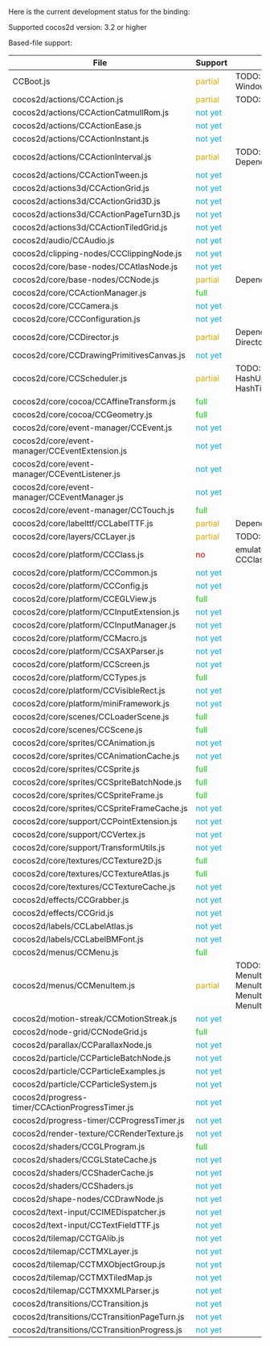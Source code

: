 Here is the current development status for the binding:

Supported cocos2d version: 3.2 or higher

Based-file support:

|File                                                 | Support         | Comment                           |
|-----------------------------------------------------|-----------------|-----------------------------------|
|CCBoot.js                                            | <span style="color:#DDAA00">partial</span> | TODO: Path, Loader, Windows Events, Sys init |
|cocos2d/actions/CCAction.js                          | <span style="color:#DDAA00">partial</span> | TODO: Speed, Follow               |
|cocos2d/actions/CCActionCatmullRom.js                | <span style="color:#00AADD">not yet</span> |                                   |
|cocos2d/actions/CCActionEase.js                      | <span style="color:#00AADD">not yet</span> |                                   |
|cocos2d/actions/CCActionInstant.js                   | <span style="color:#00AADD">not yet</span> |                                   |
|cocos2d/actions/CCActionInterval.js                  | <span style="color:#DDAA00">partial</span> | TODO: plenty, Dependences: ActionEase |
|cocos2d/actions/CCActionTween.js                     | <span style="color:#00AADD">not yet</span> |                                   |
|cocos2d/actions3d/CCActionGrid.js                    | <span style="color:#00AADD">not yet</span> |                                   |
|cocos2d/actions3d/CCActionGrid3D.js                  | <span style="color:#00AADD">not yet</span> |                                   |
|cocos2d/actions3d/CCActionPageTurn3D.js              | <span style="color:#00AADD">not yet</span> |                                   |
|cocos2d/actions3d/CCActionTiledGrid.js               | <span style="color:#00AADD">not yet</span> |                                   |
|cocos2d/audio/CCAudio.js                             | <span style="color:#00AADD">not yet</span> |                                   |
|cocos2d/clipping-nodes/CCClippingNode.js             | <span style="color:#00AADD">not yet</span> |                                   |
|cocos2d/core/base-nodes/CCAtlasNode.js               | <span style="color:#00AADD">not yet</span> |                                   |
|cocos2d/core/base-nodes/CCNode.js                    | <span style="color:#DDAA00">partial</span> | Dependences:RenderCmd             |
|cocos2d/core/CCActionManager.js                      | <span style="color:#00CC00">full</span>    |                                   |
|cocos2d/core/CCCamera.js                             | <span style="color:#00AADD">not yet</span> |                                   |
|cocos2d/core/CCConfiguration.js                      | <span style="color:#00AADD">not yet</span> |                                   |
|cocos2d/core/CCDirector.js                           | <span style="color:#DDAA00">partial</span> | Dependences: DirectorDelegate, Viewport |
|cocos2d/core/CCDrawingPrimitivesCanvas.js            | <span style="color:#00AADD">not yet</span> |                                   |
|cocos2d/core/CCScheduler.js                          | <span style="color:#DDAA00">partial</span> | TODO: ListEntry, HashUpdateEntry, HashTimerEntry, Timer |
|cocos2d/core/cocoa/CCAffineTransform.js              | <span style="color:#00CC00">full</span>    |                                   |
|cocos2d/core/cocoa/CCGeometry.js                     | <span style="color:#00CC00">full</span>    |                                   |
|cocos2d/core/event-manager/CCEvent.js                | <span style="color:#00AADD">not yet</span> |                                   |
|cocos2d/core/event-manager/CCEventExtension.js       | <span style="color:#00AADD">not yet</span> |                                   |
|cocos2d/core/event-manager/CCEventListener.js        | <span style="color:#00AADD">not yet</span> |                                   |
|cocos2d/core/event-manager/CCEventManager.js         | <span style="color:#00AADD">not yet</span> |                                   |
|cocos2d/core/event-manager/CCTouch.js                | <span style="color:#00CC00">full</span>    |                                   |
|cocos2d/core/labelttf/CCLabelTTF.js                  | <span style="color:#DDAA00">partial</span> | Dependences:FontDefinition        |
|cocos2d/core/layers/CCLayer.js                       | <span style="color:#DDAA00">partial</span> | TODO: LayerMultiplex              |
|cocos2d/core/platform/CCClass.js                     | <span style="color:#CC0000">no</span>      | emulates this._super(), no CCClass no go side |
|cocos2d/core/platform/CCCommon.js                    | <span style="color:#00AADD">not yet</span> |                                   |
|cocos2d/core/platform/CCConfig.js                    | <span style="color:#00AADD">not yet</span> |                                   |
|cocos2d/core/platform/CCEGLView.js                   | <span style="color:#00CC00">full</span>    |                                   |
|cocos2d/core/platform/CCInputExtension.js            | <span style="color:#00AADD">not yet</span> |                                   |
|cocos2d/core/platform/CCInputManager.js              | <span style="color:#00AADD">not yet</span> |                                   |
|cocos2d/core/platform/CCMacro.js                     | <span style="color:#00AADD">not yet</span> |                                   |
|cocos2d/core/platform/CCSAXParser.js                 | <span style="color:#00AADD">not yet</span> |                                   |
|cocos2d/core/platform/CCScreen.js                    | <span style="color:#00AADD">not yet</span> |                                   |
|cocos2d/core/platform/CCTypes.js                     | <span style="color:#00CC00">full</span>    |                                   |
|cocos2d/core/platform/CCVisibleRect.js               | <span style="color:#00AADD">not yet</span> |                                   |
|cocos2d/core/platform/miniFramework.js               | <span style="color:#00AADD">not yet</span> |                                   |
|cocos2d/core/scenes/CCLoaderScene.js                 | <span style="color:#00CC00">full</span>    |                                   |
|cocos2d/core/scenes/CCScene.js                       | <span style="color:#00CC00">full</span>    |                                   |
|cocos2d/core/sprites/CCAnimation.js                  | <span style="color:#00AADD">not yet</span> |                                   |
|cocos2d/core/sprites/CCAnimationCache.js             | <span style="color:#00AADD">not yet</span> |                                   |
|cocos2d/core/sprites/CCSprite.js                     | <span style="color:#00CC00">full</span>    |                                   |
|cocos2d/core/sprites/CCSpriteBatchNode.js            | <span style="color:#00CC00">full</span>    |                                   |
|cocos2d/core/sprites/CCSpriteFrame.js                | <span style="color:#00CC00">full</span>    |                                   |
|cocos2d/core/sprites/CCSpriteFrameCache.js           | <span style="color:#00AADD">not yet</span> |                                   |
|cocos2d/core/support/CCPointExtension.js             | <span style="color:#00AADD">not yet</span> |                                   |
|cocos2d/core/support/CCVertex.js                     | <span style="color:#00AADD">not yet</span> |                                   |
|cocos2d/core/support/TransformUtils.js               | <span style="color:#00AADD">not yet</span> |                                   |
|cocos2d/core/textures/CCTexture2D.js                 | <span style="color:#00CC00">full</span>    |                                   |
|cocos2d/core/textures/CCTextureAtlas.js              | <span style="color:#00CC00">full</span>    |                                   |
|cocos2d/core/textures/CCTextureCache.js              | <span style="color:#00AADD">not yet</span> |                                   |
|cocos2d/effects/CCGrabber.js                         | <span style="color:#00AADD">not yet</span> |                                   |
|cocos2d/effects/CCGrid.js                            | <span style="color:#00AADD">not yet</span> |                                   |
|cocos2d/labels/CCLabelAtlas.js                       | <span style="color:#00AADD">not yet</span> |                                   |
|cocos2d/labels/CCLabelBMFont.js                      | <span style="color:#00AADD">not yet</span> |                                   |
|cocos2d/menus/CCMenu.js                              | <span style="color:#00CC00">full</span>    |                                   |
|cocos2d/menus/CCMenuItem.js                          | <span style="color:#DDAA00">partial</span> | TODO: MenuItemLabel, MenuItemAtlasFont, MenuItemFont, MenuItemSprite, MenuItemImage, |
|cocos2d/motion-streak/CCMotionStreak.js              | <span style="color:#00AADD">not yet</span> |                                   |
|cocos2d/node-grid/CCNodeGrid.js                      | <span style="color:#00CC00">full</span>    |                                   |
|cocos2d/parallax/CCParallaxNode.js                   | <span style="color:#00AADD">not yet</span> |                                   |
|cocos2d/particle/CCParticleBatchNode.js              | <span style="color:#00AADD">not yet</span> |                                   |
|cocos2d/particle/CCParticleExamples.js               | <span style="color:#00AADD">not yet</span> |                                   |
|cocos2d/particle/CCParticleSystem.js                 | <span style="color:#00AADD">not yet</span> |                                   |
|cocos2d/progress-timer/CCActionProgressTimer.js      | <span style="color:#00AADD">not yet</span> |                                   |
|cocos2d/progress-timer/CCProgressTimer.js            | <span style="color:#00AADD">not yet</span> |                                   |
|cocos2d/render-texture/CCRenderTexture.js            | <span style="color:#00AADD">not yet</span> |                                   |
|cocos2d/shaders/CCGLProgram.js                       | <span style="color:#00CC00">full</span>    |                                   |
|cocos2d/shaders/CCGLStateCache.js                    | <span style="color:#00AADD">not yet</span> |                                   |
|cocos2d/shaders/CCShaderCache.js                     | <span style="color:#00AADD">not yet</span> |                                   |
|cocos2d/shaders/CCShaders.js                         | <span style="color:#00AADD">not yet</span> |                                   |
|cocos2d/shape-nodes/CCDrawNode.js                    | <span style="color:#00AADD">not yet</span> |                                   |
|cocos2d/text-input/CCIMEDispatcher.js                | <span style="color:#00AADD">not yet</span> |                                   |
|cocos2d/text-input/CCTextFieldTTF.js                 | <span style="color:#00AADD">not yet</span> |                                   |
|cocos2d/tilemap/CCTGAlib.js                          | <span style="color:#00AADD">not yet</span> |                                   |
|cocos2d/tilemap/CCTMXLayer.js                        | <span style="color:#00AADD">not yet</span> |                                   |
|cocos2d/tilemap/CCTMXObjectGroup.js                  | <span style="color:#00AADD">not yet</span> |                                   |
|cocos2d/tilemap/CCTMXTiledMap.js                     | <span style="color:#00AADD">not yet</span> |                                   |
|cocos2d/tilemap/CCTMXXMLParser.js                    | <span style="color:#00AADD">not yet</span> |                                   |
|cocos2d/transitions/CCTransition.js                  | <span style="color:#00AADD">not yet</span> |                                   |
|cocos2d/transitions/CCTransitionPageTurn.js          | <span style="color:#00AADD">not yet</span> |                                   |
|cocos2d/transitions/CCTransitionProgress.js          | <span style="color:#00AADD">not yet</span> |                                   |
